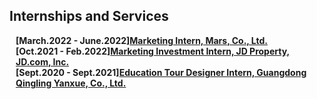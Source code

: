 ## Internships and Services

<h4 style="margin:0 10px 0;">[March.2022 - June.2022]<a href="https://www.mars.com/">Marketing Intern, Mars, Co., Ltd.</a>

<h4 style="margin:0 10px 0;">[Oct.2021 - Feb.2022]<a href="https://jdp.com.cn/">Marketing Investment Intern, JD Property, JD.com, Inc.</a>

<h4 style="margin:0 10px 0;">[Sept.2020 - Sept.2021]<a href="http://www.sanli-tracks.com">Education Tour Designer Intern, Guangdong Qingling Yanxue, Co., Ltd.</a>
</ul>
